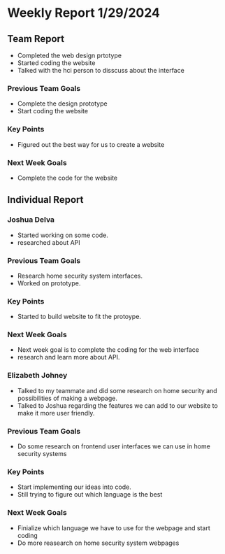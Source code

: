 # Weekly Report 1/29/2024
## Team Report
- Completed the web design prtotype
- Started coding the website
- Talked with the hci person to disscuss about the interface

### Previous Team Goals
- Complete the design prototype
- Start coding the website

### Key Points
- Figured out the best way for us to create a website
  
### Next Week Goals
- Complete the code for the website

## Individual Report
### Joshua Delva
- Started working on some code.
- researched about API

### Previous Team Goals
- Research home security system interfaces.
- Worked on prototype.
  
### Key Points
- Started to build website to fit the protoype.
  
### Next Week Goals
- Next week goal is to complete the coding for the web interface
- research and learn more about API.

### Elizabeth Johney
- Talked to my teammate and did some research on home security and possibilities of making a webpage.
- Talked to Joshua regarding the features we can add to our website to make it more user friendly. 

### Previous Team Goals
- Do some research on frontend user interfaces we can use in home security systems

 ### Key Points
  - Start implementing our ideas into code.
  - Still trying to figure out which language is the best
### Next Week Goals
- Finialize which language we have to use for the webpage and start coding
- Do more reasearch on home security system webpages
  

